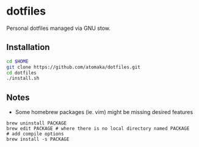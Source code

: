 # dotfiles

Personal dotfiles managed via GNU stow.

## Installation

```bash
cd $HOME
git clone https://github.com/atomaka/dotfiles.git
cd dotfiles
./install.sh
```

## Notes

* Some homebrew packages (ie. vim) might be missing desired features

```
brew uninstall PACKAGE
brew edit PACKAGE # where there is no local directory named PACKAGE
# add compile options
brew install -s PACKAGE
```
